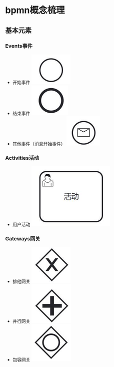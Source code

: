 # bpmn概念梳理

## 基本元素

### Events事件
* 开始事件 
  ![](./img/event.jpg)
* 结束事件
  ![](./img/endevent.jpg)
* 其他事件（消息开始事件）
  ![](./img/emailstartevent.jpg)
  

### Activities活动
* 用户活动
  ![](./img/activity.jpg)

### Gateways网关
* 排他网关
  ![](./img/gateway.jpg)
* 并行网关
  ![](./img/parallelgateway.jpg)
* 包容网关
  ![](./img/inclusivegateway.jpg)